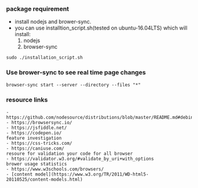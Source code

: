 ### package requirement

- install nodejs and brower-sync.
- you can use installtion_script.sh(tested on ubuntu-16.04LTS) which will install:
    1. nodejs
    2. browser-sync

```
sudo ./installation_script.sh
```

### Use brower-sync to see real time page changes

```markdown
browser-sync start --server --directory --files "*"
```

### resource links

```
- https://github.com/nodesource/distributions/blob/master/README.md#debinstall
- https://browsersync.io/
- https://jsfiddle.net/
- https://codepen.io/
feature investigation
- https://css-tricks.com/
- https://caniuse.com/
resoure for validation your code for all browser
- https://validator.w3.org/#validate_by_uri+with_options
brower usage statistics
- https://www.w3schools.com/browsers/
- [content model](https://www.w3.org/TR/2011/WD-html5-20110525/content-models.html)
```